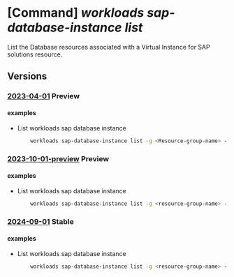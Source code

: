 # [Command] _workloads sap-database-instance list_

List the Database resources associated with a Virtual Instance for SAP solutions resource.

## Versions

### [2023-04-01](/Resources/mgmt-plane/L3N1YnNjcmlwdGlvbnMve30vcmVzb3VyY2Vncm91cHMve30vcHJvdmlkZXJzL21pY3Jvc29mdC53b3JrbG9hZHMvc2FwdmlydHVhbGluc3RhbmNlcy97fS9kYXRhYmFzZWluc3RhbmNlcw==/2023-04-01.xml) **Preview**

<!-- mgmt-plane /subscriptions/{}/resourcegroups/{}/providers/microsoft.workloads/sapvirtualinstances/{}/databaseinstances 2023-04-01 -->

#### examples

- List workloads sap database instance
    ```bash
        workloads sap-database-instance list -g <Resource-group-name> --vis-name <VIS name>
    ```

### [2023-10-01-preview](/Resources/mgmt-plane/L3N1YnNjcmlwdGlvbnMve30vcmVzb3VyY2Vncm91cHMve30vcHJvdmlkZXJzL21pY3Jvc29mdC53b3JrbG9hZHMvc2FwdmlydHVhbGluc3RhbmNlcy97fS9kYXRhYmFzZWluc3RhbmNlcw==/2023-10-01-preview.xml) **Preview**

<!-- mgmt-plane /subscriptions/{}/resourcegroups/{}/providers/microsoft.workloads/sapvirtualinstances/{}/databaseinstances 2023-10-01-preview -->

#### examples

- List workloads sap database instance
    ```bash
        workloads sap-database-instance list -g <resource-group-name> --vis-name <vis-name>
    ```

### [2024-09-01](/Resources/mgmt-plane/L3N1YnNjcmlwdGlvbnMve30vcmVzb3VyY2Vncm91cHMve30vcHJvdmlkZXJzL21pY3Jvc29mdC53b3JrbG9hZHMvc2FwdmlydHVhbGluc3RhbmNlcy97fS9kYXRhYmFzZWluc3RhbmNlcw==/2024-09-01.xml) **Stable**

<!-- mgmt-plane /subscriptions/{}/resourcegroups/{}/providers/microsoft.workloads/sapvirtualinstances/{}/databaseinstances 2024-09-01 -->

#### examples

- List workloads sap database instance
    ```bash
        workloads sap-database-instance list -g <resource-group-name> --vis-name <vis-name>
    ```
